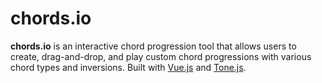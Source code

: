 # chords.io
**chords.io** is an interactive chord progression tool that allows users to create, drag-and-drop, and play custom chord progressions with various chord types and inversions. 
Built with [Vue.js](https://vueuse.org/) and [Tone.js](https://tonejs.github.io/).
